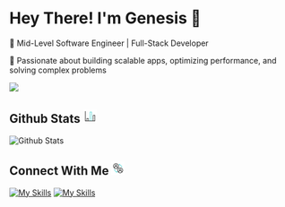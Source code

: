# Hey There! I'm Genesis :wave:

🚀 Mid-Level Software Engineer | Full-Stack Developer

🔧 Passionate about building scalable apps, optimizing performance, and solving complex problems

<p align="left">
  <a>
    <img src="https://skillicons.dev/icons?i=nodejs,angular,react,vite,php,javascript,css,scss,styledcomponents,nestjs,express,graphql,mysql,postgres,supabase,figma,xd,ai,ps,aws,docker,git,githubactions,linux,debian,devto" />
  </a>
</p>

## **Github Stats** ![alt text](assets/bar-chart.gif)

![Github Stats](https://github-readme-stats.vercel.app/api/top-langs/?username=genesisbertiz&theme=default&show_icons=true&hide_border=true&layout=compact)

## **Connect With Me** ![alt text](assets/connect.gif)

[![My Skills](https://skillicons.dev/icons?i=linkedin&perline=3)](https://github.com/genesisbertiz)
[![My Skills](https://skillicons.dev/icons?i=html&perline=3)](https://genesisbertiz.vercel.app)
